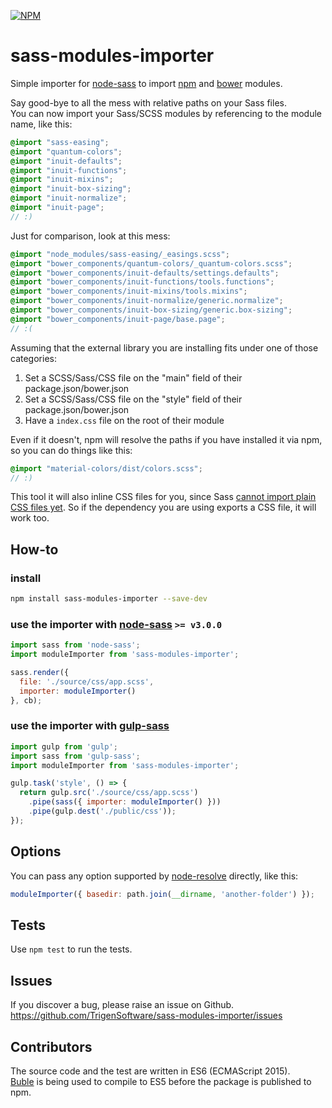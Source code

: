 [![NPM](https://nodei.co/npm/sass-modules-importer.png?downloads=true&downloadRank=true&stars=true)](https://nodei.co/npm/sass-modules-importer/)

# sass-modules-importer

Simple importer for [node-sass](https://github.com/sass/node-sass) to import [npm](https://www.npmjs.com) and [bower](http://bower.io/search/) modules.

Say good-bye to all the mess with relative paths on your Sass files.  
You can now import your Sass/SCSS modules by referencing to the module name, like this:

```scss
@import "sass-easing";
@import "quantum-colors";
@import "inuit-defaults";
@import "inuit-functions";
@import "inuit-mixins";
@import "inuit-box-sizing";
@import "inuit-normalize";
@import "inuit-page";
// :)
```

Just for comparison, look at this mess:

```scss
@import "node_modules/sass-easing/_easings.scss";
@import "bower_components/quantum-colors/_quantum-colors.scss";
@import "bower_components/inuit-defaults/settings.defaults";
@import "bower_components/inuit-functions/tools.functions";
@import "bower_components/inuit-mixins/tools.mixins";
@import "bower_components/inuit-normalize/generic.normalize";
@import "bower_components/inuit-box-sizing/generic.box-sizing";
@import "bower_components/inuit-page/base.page";
// :(
```

Assuming that the external library you are installing fits under one of those categories:

1. Set a SCSS/Sass/CSS file on the "main" field of their package.json/bower.json
2. Set a SCSS/Sass/CSS file on the "style" field of their package.json/bower.json
3. Have a `index.css` file on the root of their module

Even if it doesn't, npm will resolve the paths if you have installed it via npm, so you can do things like this:

```scss
@import "material-colors/dist/colors.scss";
// :)
```

This tool it will also inline CSS files for you, since Sass [cannot import plain CSS files yet](https://github.com/sass/sass/issues/556). So if the dependency you are using exports a CSS file, it will work too.

## How-to

### install

```sh
npm install sass-modules-importer --save-dev
```

### use the importer with [node-sass](https://github.com/sass/node-sass) `>= v3.0.0`

```js
import sass from 'node-sass';
import moduleImporter from 'sass-modules-importer';

sass.render({
  file: './source/css/app.scss',
  importer: moduleImporter()
}, cb);
```

### use the importer with [gulp-sass](https://github.com/dlmanning/gulp-sass)

```js
import gulp from 'gulp';
import sass from 'gulp-sass';
import moduleImporter from 'sass-modules-importer';

gulp.task('style', () => {
  return gulp.src('./source/css/app.scss')
    .pipe(sass({ importer: moduleImporter() }))
    .pipe(gulp.dest('./public/css'));
});
```

## Options
You can pass any option supported by [node-resolve](https://github.com/substack/node-resolve#resolveid-opts-cb) directly, like this:
```js
moduleImporter({ basedir: path.join(__dirname, 'another-folder') });
```

## Tests
Use `npm test` to run the tests.

## Issues
If you discover a bug, please raise an issue on Github. https://github.com/TrigenSoftware/sass-modules-importer/issues

## Contributors
The source code and the test are written in ES6 (ECMAScript 2015).  
[Buble](https://gitlab.com/Rich-Harris/buble) is being used to compile to ES5 before the package is published to npm.
